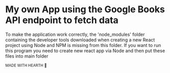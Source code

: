 # My own App using the Google Books API endpoint to fetch data
To make the application work correctly, the 'node_modules' folder containing the 
developer tools downloaded when creating a new React project using Node and 
NPM is missing from this folder. If you want to run this program you need to create new react app 
via Node and then put these files into main folder<br>

<sub>MADE WITH HEARTH 🖤</sub>
